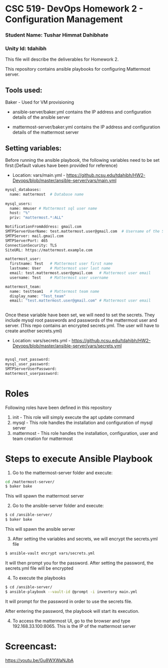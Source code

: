 # CSC 519- DevOps Homework 2 - Configuration Management

### Student Name: Tushar Himmat Dahibhate
### Unity Id: tdahibh

This file will describe the deliverables for Homework 2.

This repository contains ansible playbooks for configuring Mattermost server.

## Tools used:
Baker - Used for VM provisioning

- ansible-server/baker.yml contains the IP address and configuration details of the ansible server

- mattermost-server/baker.yml contains the IP address and configuration details of the mattermost server

## Setting variables:
Before running the ansible playbook, the following variables need to be set first:(Default values have been provided for reference)

- Location: vars/main.yml - https://github.ncsu.edu/tdahibh/HW2-Devops/blob/master/ansible-server/vars/main.yml

```bash
mysql_databases:
  name: mattermost  # Database name
  
mysql_users:
  name: mmuser # Mattermost sql user name
  host: "%"
  priv: "mattermost.*:ALL"

NotificationFromAddress: gmail.com
SMTPServerUserName: test.mattermost.user@gmail.com  # Username of the SMTP server
SMTPServer: mail.gmail.com
SMTPServerPort: 465
ConnectionSecurity: TLS
SiteURL: https://mattermost.example.com

mattermost_user:
  firstname: Test   # Mattermost user first name
  lastname: User    # Mattermost user last name
  email: test.mattermost.user@gmail.com   # Mattermost user email
  username: Test    # Mattermost user username

mattermost_team:    
  name: testteam1   # Mattermost team name
  display_name: "Test_team"  
  email: "test.mattermost.user@gmail.com" # Mattermost user email
  
```

Once these variable have been set, we will need to set the secrets. They include mysql root passwords and passwords of the mattermost user and server. (This repo contains an encrypted secrets.yml. The user will have to create another secrets.yml)

- Location: vars/secrets.yml - https://github.ncsu.edu/tdahibh/HW2-Devops/blob/master/ansible-server/vars/secrets.yml

```bash

mysql_root_password: 
mysql_user_password: 
SMTPServerUserPassword: 
mattermost_userpassword: 

```

# Roles

Following roles have been defined in this repository

1. init - This role will simply execute the apt update command
2. mysql - This role handles the installation and configuration of mysql server
3. mattermost - This role handles the installation, configuration, user and team creation for mattermost

# Steps to execute Ansible Playbook
1. Go to the mattermost-server folder and execute:

```bash
cd /mattermost-server/
$ baker bake
```

This will spawn the mattermost server

2. Go to the ansible-server folder and execute:

```bash
$ cd /ansible-server/
$ baker bake
```

This will spawn the ansible server

3. After setting the variables and secrets, we will encrypt the secrets.yml file
```bash
$ ansible-vault encrypt vars/secrets.yml
```
It will then prompt you for the password.
After setting the password, the secrets.yml file will be encrypted

4. To execute the playbooks

```bash
$ cd /ansible-server/
$ ansible-playbook --vault-id @prompt -i inventory main.yml
```
It will prompt for the password in order to use the secrets file.

After entering the password, the playbook will start its execution.


4. To access the mattermost UI, go to the browser and type  192.168.33.100:8065. 
This is the IP of the mattermost server



# Screencast:
https://youtu.be/Gu8WXWaNJbA

